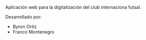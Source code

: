 Aplicación web para la digitalización del club internaciona futsal.

Desarrollado por:
- Byron Ortiz
- Franco Montenegro